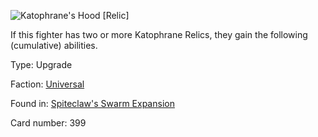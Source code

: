 
![Katophrane's Hood [Relic]](https://warhammerunderworlds.com/wp-content/uploads/sites/6/2018/02/399_ENG.png)

If this fighter has two or more Katophrane Relics, they gain the following (cumulative) abilities.

Type: Upgrade

Faction: [Universal](/factions/universal.md)

Found in: [Spiteclaw's Swarm Expansion](/locations/spiteclaws-swarm-expansion.md)

Card number: 399
